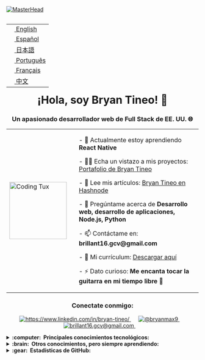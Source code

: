 [![MasterHead](https://upload.wikimedia.org/wikipedia/commons/2/20/Matrix_Digital_rain_banner.gif)](https://rishavchanda.io)

<table align="right">
 <tr><td><a href="README.md"><img src="https://hatscripts.github.io/circle-flags/flags/us.svg" height="13"> English</a></td></tr>
 <tr><td><a href="README_es.md"><img src="https://hatscripts.github.io/circle-flags/flags/es.svg" height="13"> Español</a></td></tr>
 <tr><td><a href="README_jp.md"><img src="https://hatscripts.github.io/circle-flags/flags/jp.svg" height="13"> 日本語</a></td></tr>
 <tr><td><a href="README_pt.md"><img src="https://hatscripts.github.io/circle-flags/flags/pt.svg" height="13"> Português</a></td></tr>
 <tr><td><a href="README_fr.md"><img src="https://hatscripts.github.io/circle-flags/flags/fr.svg" height="13"> Français</a></td></tr>
 <tr><td><a href="README_zh.md"><img src="https://hatscripts.github.io/circle-flags/flags/cn.svg" height="13"> 中文</a></td></tr>
</table>

<div align="center">
  <h1>¡Hola, soy Bryan Tineo! 👋</h1>
  <h3>Un apasionado desarrollador web de Full Stack de EE. UU. 🌐</h3>
</div>

<table>
  <tr>
    <td><img alt="Coding Tux" width="150" src="https://c.tenor.com/NeJfHqkmdMIAAAAi/tux-linux-penguin.gif"></td>
    <td valign="top">
      <td>
      <p>- 🌱 Actualmente estoy aprendiendo <strong>React Native</strong></p>
      <p>- 👨‍💻 Echa un vistazo a mis proyectos: <a href="http://bryantineoportafolio.com/">Portafolio de Bryan Tineo</a></p>
      <p>- 📝 Lee mis artículos: <a href="https://bryantineo.hashnode.dev/">Bryan Tineo en Hashnode</a></p>
      <p>- 💬 Pregúntame acerca de <strong>Desarrollo web, desarrollo de aplicaciones, Node.js, Python</strong></p>
      <p>- 📫 Contáctame en: <strong>brillant16.gcv@gmail.com</strong></p>
      <p>- 📄 Mi currículum: <a href="https://drive.google.com/file/d/1zS7BeSBFugk7g5LWpGLnJNcnXhMUnHG1/view?usp=sharing">Descargar aquí</a></p>
      <p>- ⚡ Dato curioso: <strong>Me encanta tocar la guitarra en mi tiempo libre 🎸</strong></p>
    </td>
  </tr>
</table>

<h3 align="center">Conectate conmigo:</h3>
<p align="center">
  <a href="https://www.linkedin.com/in/bryan-tineo/" target="blank">
    <img src="https://img.shields.io/badge/LinkedIn-%230077B5.svg?&style=for-the-badge&logo=linkedin&logoColor=white" alt="https://www.linkedin.com/in/bryan-tineo/" />
  </a>&nbsp;&nbsp;&nbsp;&nbsp;
  <a href="https://hashnode.com/@bryanmax9" target="blank">
    <img src="https://img.shields.io/badge/Hashnode-%230077B5.svg?&style=for-the-badge&logo=hashnode&logoColor=white" alt="@bryanmax9" />
  </a>&nbsp;&nbsp;&nbsp;&nbsp;
  <a href="mailto:brillant16.gcv@gmail.com?subject=Message from GitHub">
    <img src="https://img.shields.io/badge/Gmail-%23D14836.svg?&style=for-the-badge&logo=gmail&logoColor=white" alt="brillant16.gcv@gmail.com" />
  </a>&nbsp;&nbsp;&nbsp;&nbsp;
</p>


<details>
  <summary><b>:computer: &nbsp;Principales conocimientos tecnológicos:</b></summary>
  <br/>

  ![Java](https://img.shields.io/badge/JAVA-007396.svg?&style=flat&logo=java&logoColor=white)&nbsp;
![Spring](https://img.shields.io/badge/SPRING-6DB33F.svg?&style=flat&logo=spring&logoColor=white)&nbsp;
![HTML5](https://img.shields.io/badge/HTML5-E34F26.svg?&style=flat&logo=html5&logoColor=white)&nbsp;
![CSS3](https://img.shields.io/badge/CSS3-%231572B6.svg?&style=flat&logo=css3&logoColor=white)&nbsp;
![Sass](https://img.shields.io/badge/Sass-%23CC6699.svg?&style=flat&logo=sass&logoColor=white)&nbsp;
![Swift](https://img.shields.io/badge/Swift-%23FA7343.svg?&style=flat&logo=swift&logoColor=white)&nbsp;
![C#](https://img.shields.io/badge/C%23-%23239120.svg?&style=flat&logo=c-sharp&logoColor=white)&nbsp;
![Python](https://img.shields.io/badge/Python-3776AB.svg?&style=flat&logo=python&logoColor=white)&nbsp;
![Batch](https://img.shields.io/badge/Batch-000000.svg?&style=flat&logo=gnu-bash&logoColor=white)&nbsp;
![NodeJS](https://img.shields.io/badge/Node.js-43853D.svg?&style=flat&logo=node.js&logoColor=white)&nbsp;
![JavaScript](https://img.shields.io/badge/JAVASCRIPT-323330.svg?&style=flat&logo=javascript&logoColor=%23F7DF1E)&nbsp;
![Linux](https://img.shields.io/badge/Linux-FCC624.svg?&style=flat&logo=linux&logoColor=black)&nbsp;
![Red Hat](https://img.shields.io/badge/Red_Hat-EE0000.svg?&style=flat&logo=red-hat&logoColor=white)&nbsp;
![CentOS](https://img.shields.io/badge/CentOS-262577.svg?&style=flat&logo=centos&logoColor=white)&nbsp;
![PostgreSQL](https://img.shields.io/badge/PostgreSQL-336791.svg?&style=flat&logo=postgresql&logoColor=white)&nbsp;
![SQLAlchemy](https://img.shields.io/badge/SQLAlchemy-009688.svg?&style=flat&logo=sqlalchemy&logoColor=white)&nbsp;
![GraphQL](https://img.shields.io/badge/GraphQL-E10098.svg?&style=flat&logo=graphql&logoColor=white)&nbsp;
![VSCode](https://img.shields.io/badge/VSCode-007ACC.svg?&style=flat&logo=visual-studio-code&logoColor=white)&nbsp;
![IntelliJ IDEA](https://img.shields.io/badge/IntelliJ_IDEA-000000.svg?&style=flat&logo=intellij-idea&logoColor=white)&nbsp;
![MongoDB](https://img.shields.io/badge/MongoDB-4EA94B.svg?&style=flat&logo=mongodb&logoColor=white)&nbsp;


</details>
<details>
  <summary><b>:brain: &nbsp;Otros conocimientos, pero siempre aprendiendo:</b></summary>
  <br/>

![Python](https://img.shields.io/badge/Python-3776AB.svg?&style=flat&logo=python&logoColor=white)&nbsp;
![JavaScript](https://img.shields.io/badge/JAVASCRIPT-323330.svg?&style=flat&logo=javascript&logoColor=%23F7DF1E)&nbsp;
![HTML5](https://img.shields.io/badge/HTML5-E34F26.svg?&style=flat&logo=html5&logoColor=white)&nbsp;
![CSS3](https://img.shields.io/badge/CSS3-%231572B6.svg?&style=flat&logo=css3&logoColor=white)&nbsp;
![Sass](https://img.shields.io/badge/Sass-%23CC6699.svg?&style=flat&logo=sass&logoColor=white)&nbsp;
![React Native](https://img.shields.io/badge/React_Native-20232A.svg?&style=flat&logo=react&logoColor=61DAFB)&nbsp;
![Spring Boot](https://img.shields.io/badge/Spring_Boot-6DB33F.svg?&style=flat&logo=spring&logoColor=white)&nbsp;
![Batch](https://img.shields.io/badge/Batch-000000.svg?&style=flat&logo=gnu-bash&logoColor=white)&nbsp;
![Amazon AWS](https://img.shields.io/badge/Amazon_AWS-232F3E.svg?&style=flat&logo=amazon-aws&logoColor=white)&nbsp;
![GitHub Actions](https://img.shields.io/badge/GitHub_Actions-2088FF.svg?&style=flat&logo=github-actions&logoColor=white)&nbsp;
![GitHub](https://img.shields.io/badge/GITHUB-%23121011.svg?&style=flat&logo=github&logoColor=white)&nbsp;
![Thymeleaf](https://img.shields.io/badge/Thymeleaf-005F0F.svg?&style=flat&logo=thymeleaf&logoColor=white)&nbsp;

</details>




<details>
  <summary><b>:gear: &nbsp;Estadísticas de GitHub:</b></summary>
  <br/>
  <p align="center">
    <img height="137px" src="https://github-readme-streak-stats.herokuapp.com/?user=bryanmax9&hide_border=true&theme=nightowl" />
  </p>
  <p align="center">
    <img height="137px" src="https://github-readme-stats.vercel.app/api?username=bryanmax9&hide_title=true&hide_border=true&show_icons=true&line_height=21&theme=nightowl" /> <img height="137px" src="https://github-readme-stats.vercel.app/api/top-langs/?username=bryanmax9&langs_count=8&theme=nightowl&hide=html&hide_title=true&hide_border=true&layout=compact" />
  </p>
</details>


